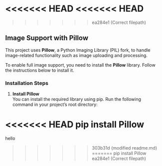 <<<<<<< HEAD
<<<<<<< HEAD
=======
>>>>>>> ea284e1 (Correct filepath)
## Image Support with Pillow

This project uses **Pillow**, a Python Imaging Library (PIL) fork, to handle image-related functionality such as image uploading and processing.

To enable full image support, you need to install the **Pillow** library. Follow the instructions below to install it.

### Installation Steps

1. **Install Pillow**  
   You can install the required library using pip. Run the following command in your project’s root directory:
   
<<<<<<< HEAD
   pip install Pillow
=======
hello
>>>>>>> 303b31d (modified readme.md)
=======
   pip install Pillow
>>>>>>> ea284e1 (Correct filepath)
